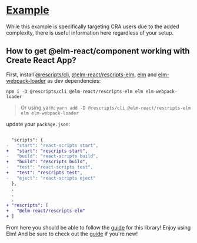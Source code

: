 # [Example](#example)

While this example is specifically targeting CRA users due to the added complexity, there is useful information here regardless of your setup.

## How to get @elm-react/component working with Create React App?

First, install [@rescripts/cli](https://github.com/harrysolovay/rescripts), [@elm-react/rescripts-elm](https://github.com/Parasrah/rescripts-elm), [elm](https://elm-lang.org/) and [elm-webpack-loader](https://github.com/elm-community/elm-webpack-loader) as dev dependencies:

`npm i -D @rescripts/cli @elm-react/rescripts-elm elm elm-webpack-loader`

> Or using yarn: `yarn add -D @rescripts/cli @elm-react/rescripts-elm elm elm-webpack-loader`

update your `package.json`:

```diff

  "scripts": {
-   "start": "react-scripts start",
+   "start": "rescripts start",
-   "build": "react-scripts build",
+   "build": "rescripts build",
-   "test": "react-scripts test",
+   "test": "rescripts test",
-   "eject": "react-scripts eject"
  },
  .
  .
  .
+ "rescripts": [
+   "@elm-react/rescripts-elm"
+ ]

```

From here you should be able to follow the [guide](https://github.com/Parasrah/elm-react-component#description) for this library! Enjoy using Elm! And be sure to check out the [guide](https://guide.elm-lang.org/) if you're new!
